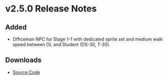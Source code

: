 # v2.5.0 Release Notes

## Added
- Officeman NPC for Stage 1-1 with dedicated sprite set and medium walk speed between OL and Student (DS-30, T-30).

## Downloads
- [Source Code](https://github.com/example/mario-demo/archive/refs/tags/v2.5.0.zip)
